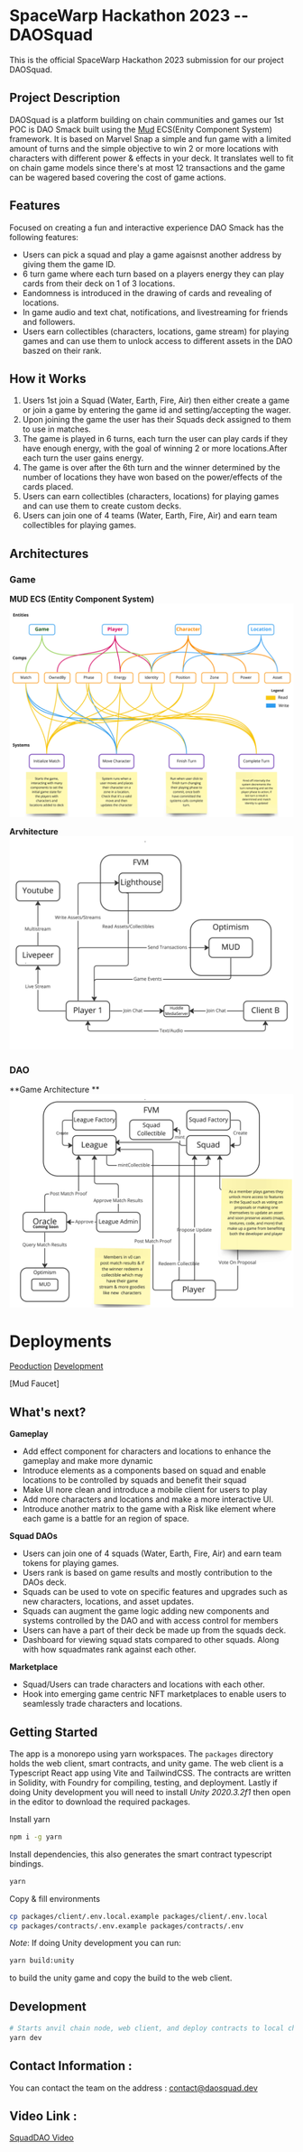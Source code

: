 # SpaceWarp Hackathon 2023 -- DAOSquad

This is the official SpaceWarp Hackathon 2023 submission for our project DAOSquad.

## Project Description

DAOSquad is a platform building on chain communities and games our 1st POC is DAO Smack built using the [Mud](https://mud.dev/) ECS(Enity Component System) framework. It is based on Marvel Snap a simple and fun game with a limited amount of turns and the simple objective to win 2 or more locations with characters with different power & effects in your deck. It translates well to fit on chain game models since there's at most 12 transactions and the game can be wagered based covering the cost of game actions.

## Features

Focused on creating a fun and interactive experience DAO Smack has the following features:

- Users can pick a squad and play a game agaisnst another address by giving them the game ID.
- 6 turn game where each turn based on a players energy they can play cards from their deck on 1 of 3 locations.
- Eandomness is introduced in the drawing of cards and revealing of locations.
- In game audio and text chat, notifications, and livestreaming for friends and followers.
- Users earn collectibles (characters, locations, game stream) for playing games and can use them to unlock access to different assets in the DAO baszed on their rank.

## How it Works

1. Users 1st join a Squad (Water, Earth, Fire, Air) then either create a game or join a game by entering the game id and setting/accepting the wager.
2. Upon joining the game the user has their Squads deck assigned to them to use in matches.
3. The game is played in 6 turns, each turn the user can play cards if they have enough energy, with the goal of winning 2 or more locations.After each turn the user gains energy.
4. The game is over after the 6th turn and the winner determined by the number of locations they have won based on the power/effects of the cards placed.
5. Users can earn collectibles (characters, locations) for playing games and can use them to create custom decks.
6. Users can join one of 4 teams (Water, Earth, Fire, Air) and earn team collectibles for playing games.

## Architectures

### Game

**MUD ECS (Entity Component System)**
![Game](Squad-archi.jpg)

**Arvhitecture**
![DAO](DAO-archi2.jpg)

### DAO

**Game Architecture **
![DAO](DAO-archi1.jpg)

# Deployments
[Peoduction](https://daosmack.app[)
[Development](https://daosmack.app)

[Mud Faucet] 

## What's next?

**Gameplay**

- Add effect component for characters and locations to enhance the gameplay and make more dynamic
- Introduce elements as a components based on squad and enable locations to be controlled by squads and benefit their squad
- Make UI nore clean and introduce a mobile client for users to play
- Add more characters and locations and make a more interactive UI.
- Introduce another matrix to the game with a Risk like element where each game is a battle for an region of space.

**Squad DAOs**

- Users can join one of 4 squads (Water, Earth, Fire, Air) and earn team tokens for playing games.
- Users rank is based on game results and mostly contribution to the DAOs deck.
- Squads can be used to vote on specific features and upgrades such as new characters, locations, and asset updates.
- Squads can augment the game logic adding new components and systems controlled by the DAO and with access control for members
- Users can have a part of their deck be made up from the squads deck.
- Dashboard for viewing squad stats compared to other squads. Along with how squadmates rank against each other.

**Marketplace**

- Squad/Users can trade characters and locations with each other.
- Hook into emerging game centric NFT marketplaces to enable users to seamlessly trade characters and locations.

## Getting Started

The app is a monorepo using yarn workspaces. The `packages` directory holds the web client, smart contracts, and unity game. The web client is a Typescript React app using Vite and TailwindCSS. The contracts are written in Solidity, with Foundry for compiling, testing, and deployment. Lastly if doing Unity development you will need to install _Unity 2020.3.2f1_ then open in the editor to download the required packages.

Install yarn

```bash
npm i -g yarn
```

Install dependencies, this also generates the smart contract typescript bindings.

```bash
yarn
```

Copy & fill environments

```bash
cp packages/client/.env.local.example packages/client/.env.local
cp packages/contracts/.env.example packages/contracts/.env
```

_Note_: If doing Unity development you can run:

```bash
yarn build:unity
```

to build the unity game and copy the build to the web client.

## Development

```bash
# Starts anvil chain node, web client, and deploy contracts to local chain.
yarn dev
```

## Contact Information :

You can contact the team on the address : contact@daosquad.dev

## Video Link :

[SquadDAO Video](https://www.loom.com)

